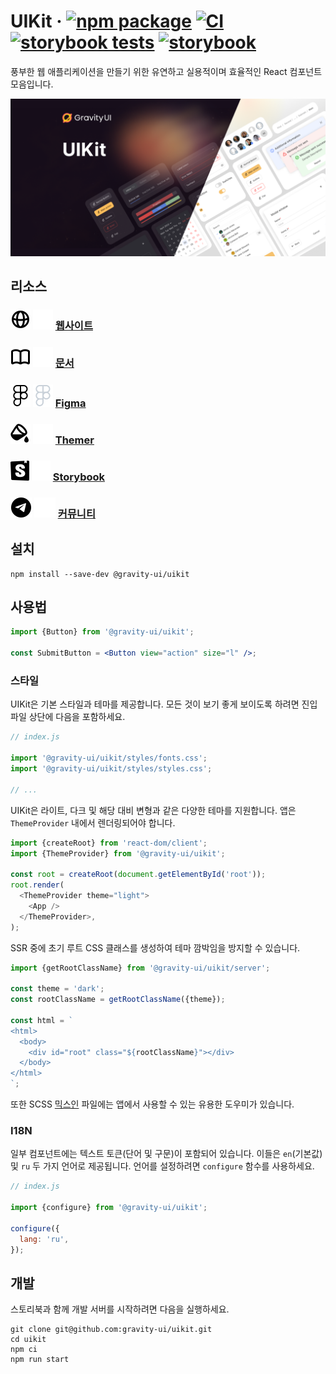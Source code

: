 # UIKit &middot; [![npm package](https://img.shields.io/npm/v/@gravity-ui/uikit?logo=npm)](https://www.npmjs.com/package/@gravity-ui/uikit) [![CI](https://img.shields.io/github/actions/workflow/status/gravity-ui/uikit/.github/workflows/ci.yml?branch=main&label=CI&logo=github)](https://github.com/gravity-ui/uikit/actions/workflows/ci.yml?query=branch:main) [![storybook tests](https://img.shields.io/github/actions/workflow/status/gravity-ui/uikit/.github/workflows/test-storybook.yml?label=Storybook%20Tests&logo=github)](https://github.com/gravity-ui/uikit/actions/workflows/test-storybook.yml) [![storybook](https://img.shields.io/badge/Storybook-deployed-ff4685?logo=storybook)](https://preview.gravity-ui.com/uikit/)

풍부한 웹 애플리케이션을 만들기 위한 유연하고 실용적이며 효율적인 React 컴포넌트 모음입니다.

<!--GITHUB_BLOCK-->

![Cover image](https://raw.githubusercontent.com/gravity-ui/uikit/main/docs/assets/uikit_cover.png)

## 리소스

### ![Globe Logo Light](https://raw.githubusercontent.com/gravity-ui/uikit/main/docs/assets/globe_light.svg#gh-light-mode-only) ![Globe Logo Dark](https://raw.githubusercontent.com/gravity-ui/uikit/main/docs/assets/globe_dark.svg#gh-dark-mode-only) [웹사이트](https://gravity-ui.com)

### ![Documentation Logo Light](https://raw.githubusercontent.com/gravity-ui/uikit/main/docs/assets/book-open_light.svg#gh-light-mode-only) ![Documentation Logo Dark](https://raw.githubusercontent.com/gravity-ui/uikit/main/docs/assets/book-open_dark.svg#gh-dark-mode-only) [문서](https://gravity-ui.com/components/uikit/alert)

### ![Figma Logo Light](https://raw.githubusercontent.com/gravity-ui/uikit/main/docs/assets/figma_light.svg#gh-light-mode-only) ![Figma Logo Dark](https://raw.githubusercontent.com/gravity-ui/uikit/main/docs/assets/figma_dark.svg#gh-dark-mode-only) [Figma](<https://www.figma.com/community/file/1271150067798118027/Gravity-UI-Design-System-(Beta)>)

### ![Themer Logo Light](https://raw.githubusercontent.com/gravity-ui/uikit/main/docs/assets/bucket-paint_light.svg#gh-light-mode-only) ![Themer Logo Dark](https://raw.githubusercontent.com/gravity-ui/uikit/main/docs/assets/bucket-paint_dark.svg#gh-dark-mode-only) [Themer](https://gravity-ui.com/themer)

### ![Storybook Logo Light](https://raw.githubusercontent.com/gravity-ui/uikit/main/docs/assets/storybook_light.svg#gh-light-mode-only) ![Storybook Logo Dark](https://raw.githubusercontent.com/gravity-ui/uikit/main/docs/assets/storybook_dark.svg#gh-dark-mode-only) [Storybook](https://preview.gravity-ui.com/uikit/)

### ![Community Logo Light](https://raw.githubusercontent.com/gravity-ui/uikit/main/docs/assets/telegram_light.svg#gh-light-mode-only) ![Community Logo Dark](https://raw.githubusercontent.com/gravity-ui/uikit/main/docs/assets/telegram_dark.svg#gh-dark-mode-only) [커뮤니티](https://t.me/gravity_ui)

<!--/GITHUB_BLOCK-->

## 설치

```shell
npm install --save-dev @gravity-ui/uikit
```

## 사용법

```jsx
import {Button} from '@gravity-ui/uikit';

const SubmitButton = <Button view="action" size="l" />;
```

### 스타일

UIKit은 기본 스타일과 테마를 제공합니다. 모든 것이 보기 좋게 보이도록 하려면 진입 파일 상단에 다음을 포함하세요.

```js
// index.js

import '@gravity-ui/uikit/styles/fonts.css';
import '@gravity-ui/uikit/styles/styles.css';

// ...
```

UIKit은 라이트, 다크 및 해당 대비 변형과 같은 다양한 테마를 지원합니다. 앱은 `ThemeProvider` 내에서 렌더링되어야 합니다.

```js
import {createRoot} from 'react-dom/client';
import {ThemeProvider} from '@gravity-ui/uikit';

const root = createRoot(document.getElementById('root'));
root.render(
  <ThemeProvider theme="light">
    <App />
  </ThemeProvider>,
);
```

SSR 중에 초기 루트 CSS 클래스를 생성하여 테마 깜박임을 방지할 수 있습니다.

```js
import {getRootClassName} from '@gravity-ui/uikit/server';

const theme = 'dark';
const rootClassName = getRootClassName({theme});

const html = `
<html>
  <body>
    <div id="root" class="${rootClassName}"></div>
  </body>
</html>
`;
```

또한 SCSS [믹스인](styles/mixins.scss) 파일에는 앱에서 사용할 수 있는 유용한 도우미가 있습니다.

### I18N

일부 컴포넌트에는 텍스트 토큰(단어 및 구문)이 포함되어 있습니다. 이들은 `en`(기본값) 및 `ru` 두 가지 언어로 제공됩니다.
언어를 설정하려면 `configure` 함수를 사용하세요.

```js
// index.js

import {configure} from '@gravity-ui/uikit';

configure({
  lang: 'ru',
});
```

## 개발

스토리북과 함께 개발 서버를 시작하려면 다음을 실행하세요.

```shell
git clone git@github.com:gravity-ui/uikit.git
cd uikit
npm ci
npm run start
```